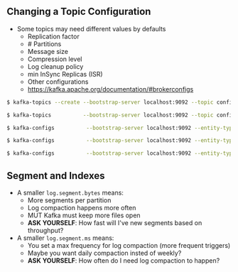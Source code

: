 
## Changing a Topic Configuration
* Some topics may need different values by defaults
  * Replication factor
  * \# Partitions
  * Message size
  * Compression level
  * Log cleanup policy
  * min InSync Replicas (ISR)
  * Other configurations
  * https://kafka.apache.org/documentation/#brokerconfigs

```bash
$ kafka-topics --create --bootstrap-server localhost:9092 --topic configured-topic --replication-factor 1 --partitions 3

$ kafka-topics          --bootstrap-server localhost:9092 --topic configured-topic --describe

$ kafka-configs          --bootstrap-server localhost:9092 --entity-type topics --entity-name configured-topic --describe

$ kafka-configs          --bootstrap-server localhost:9092 --entity-type topics --entity-name configured-topic --alter --add-config min.insync.replicas=2

$ kafka-configs          --bootstrap-server localhost:9092 --entity-type topics --entity-name configured-topic --alter --delete-config min.insync.replicas
```

## Segment and Indexes
* A smaller `log.segment.bytes` means:
  * More segments per partition
  * Log compaction happens more often
  * MUT Kafka must keep more files open
  * __ASK YOURSELF__: How fast will I've new segments based on throughput? 
* A smaller `log.segment.ms` means:
  * You set a max frequency for log compaction (more frequent triggers)
  * Maybe you want daily compaction insted of weekly?
  * __ASK YOURSELF__: How often do I need log compaction to happen?
